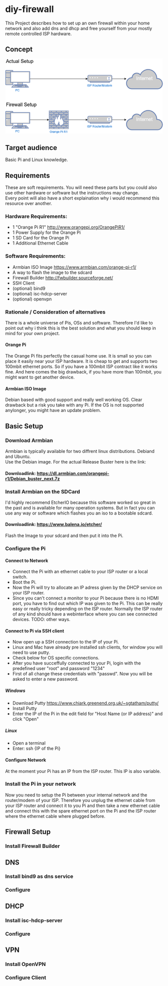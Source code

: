 # diy-firewall
This Project describes how to set up an own firewall within your home network and also add dns and dhcp and free yourself from your mostly remote controlled ISP hardware.

## Concept

![](https://github.com/m-ger/diy-firewall/blob/master/Concept.png)

## Target audience
Basic Pi and Linux knowledge.

## Requirements
These are soft requirements. You will need these parts but you could also use other hardware or software but the instructions may change.  
Every point will also have a short explaination why i would recommend this resource over another.

### Hardware Requirements:

* 1 "Orange Pi R1" http://www.orangepi.org/OrangePiR1/
* 1 Power Supply for the Orange Pi
* 1 SD Card for the Orange Pi
* 1 Additional Ethernet Cable

### Software Requirements:

* Armbian ISO Image https://www.armbian.com/orange-pi-r1/
* A way to flash the image to the sdcard
* Firewall Builder http://fwbuilder.sourceforge.net/
* SSH Client
* (optional) bind9
* (optional) isc-hdcp-server
* (optional) openvpn


### Rationale / Consideration of alternatives
There is a whole universe of Pis, OSs and software. Therefore I'd like to point out why i think this is the best solution and what you should keep in mind for your own project.  

#### Orange Pi
The Orange Pi fits perfectly the casual home use. It is small so you can place it easily near your ISP hardware. It is cheap to get and supports two 100mbit ethernet ports. So if you have a 100mbit ISP contract like it works fine.
And here comes the big drawback, if you have more than 100mbit, you might want to get another device.

#### Armbian ISO Image
Debian based with good support and really well working OS.
Clear drawback but a risk you take with any Pi. If the OS is not supported anylonger, you might have an update problem.


## Basic Setup

### Download Armbian
Armbian is typically available for two diffrent linux distributions. Debiand and Ubuntu.  
Use the Debian image. For the actual Release Buster here is the link:
#### Downloadlink: https://dl.armbian.com/orangepi-r1/Debian_buster_next.7z

### Install Armbian on the SDCard
I'd highly recommend EtcherIO because this software worked so great in the past and is available for many operation systems.
But in fact you can use any way or software which flashes you an iso to a bootable sdcard.

#### Downloadlink: https://www.balena.io/etcher/

Flash the Image to your sdcard and then put it into the Pi.

### Configure the Pi

#### Connect to Network
* Connect the Pi with an ethernet cable to your ISP router or a local switch.
* Boot the Pi.
* Now the Pi will try to allocate an IP adress given by the DHCP service on your ISP router.
* Since you can't connect a monitor to your Pi because there is no HDMI port, you have to find out which IP was given to the Pi. This can be really easy or really tricky depending on the ISP router. Normally the ISP router of any kind should have a webinterface where you can see connected devices. TODO: other ways.

#### Connect to Pi via SSH client
* Now open up a SSH connection to the IP of your Pi.
* Linux and Mac have already pre installed ssh clients, for window you will need to use putty.
* Check below for OS specific connections. 
* After you have succeffully connected to your Pi, login with the predefined user "root" and password "1234"
* First of all change these credentials with "passwd". Now you will be asked to enter a new password.

##### Windows
* Download Putty https://www.chiark.greenend.org.uk/~sgtatham/putty/
* Install Putty
* Enter the IP of the Pi in the edit field for "Host Name (or IP address)" and click "Open"

##### Linux
* Open a terminal
* Enter: ssh {IP of the Pi} 

#### Configure Network
At the moment your Pi has an IP from the ISP router. This IP is also variable.



### Install the Pi in your network
Now you need to setup the Pi between your internal network and the router/modem of your ISP.
Therefore you unplug the ethernet cable from your ISP router and connect it to you Pi and then take a new ethernet cable and connect this with the spare ethernet port on the Pi and the ISP router where the ethernet cable where plugged before.







### 


## Firewall Setup

### Install Firewall Builder


## DNS

### Install bind9 as dns service

### Configure

## DHCP

### Install isc-hdcp-server

### Configure


## VPN

### Install OpenVPN

### Configure Client
